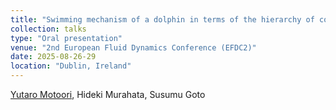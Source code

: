 ```yaml
---
title: "Swimming mechanism of a dolphin in terms of the hierarchy of coherent vortices"
collection: talks
type: "Oral presentation"
venue: "2nd European Fluid Dynamics Conference (EFDC2)"
date: 2025-08-26-29
location: "Dublin, Ireland"
---
```


<u>Yutaro Motoori</u>, Hideki Murahata, Susumu Goto <br>

